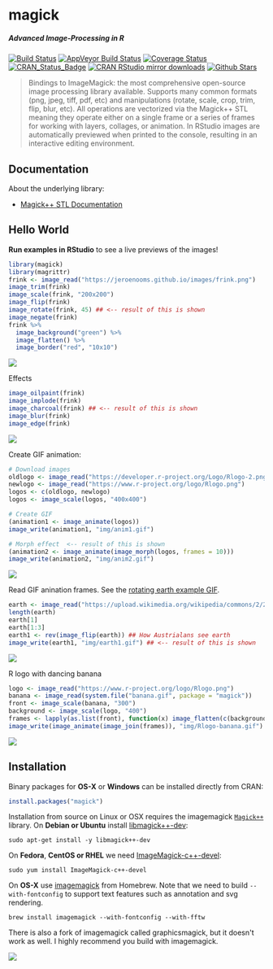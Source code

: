 
magick
======

##### *Advanced Image-Processing in R*

[![Build Status](https://travis-ci.org/jeroenooms/magick.svg?branch=master)](https://travis-ci.org/jeroenooms/magick) [![AppVeyor Build Status](https://ci.appveyor.com/api/projects/status/github/jeroenooms/magick?branch=master&svg=true)](https://ci.appveyor.com/project/jeroenooms/magick) [![Coverage Status](https://codecov.io/github/jeroenooms/magick/coverage.svg?branch=master)](https://codecov.io/github/jeroenooms/magick?branch=master) [![CRAN\_Status\_Badge](http://www.r-pkg.org/badges/version/magick)](https://cran.r-project.org/package=magick) [![CRAN RStudio mirror downloads](http://cranlogs.r-pkg.org/badges/magick)](https://cran.r-project.org/package=magick) [![Github Stars](https://img.shields.io/github/stars/jeroenooms/magick.svg?style=social&label=Github)](https://github.com/jeroenooms/magick)

> Bindings to ImageMagick: the most comprehensive open-source image processing library available. Supports many common formats (png, jpeg, tiff, pdf, etc) and manipulations (rotate, scale, crop, trim, flip, blur, etc). All operations are vectorized via the Magick++ STL meaning they operate either on a single frame or a series of frames for working with layers, collages, or animation. In RStudio images are automatically previewed when printed to the console, resulting in an interactive editing environment.

Documentation
-------------

About the underlying library:

-   [Magick++ STL Documentation](https://www.imagemagick.org/Magick++/STL.html)

Hello World
-----------

**Run examples in RStudio** to see a live previews of the images!

``` r
library(magick)
library(magrittr)
frink <- image_read("https://jeroenooms.github.io/images/frink.png")
image_trim(frink)
image_scale(frink, "200x200")
image_flip(frink)
image_rotate(frink, 45) ## <-- result of this is shown
image_negate(frink)
frink %>% 
  image_background("green") %>% 
  image_flatten() %>%
  image_border("red", "10x10")
```

![](img/frink-rotated.png)

Effects

``` r
image_oilpaint(frink)
image_implode(frink)
image_charcoal(frink) ## <-- result of this is shown
image_blur(frink)
image_edge(frink)
```

![](img/frink-charcoal.png)

Create GIF animation:

``` r
# Download images
oldlogo <- image_read("https://developer.r-project.org/Logo/Rlogo-2.png")
newlogo <- image_read("https://www.r-project.org/logo/Rlogo.png")
logos <- c(oldlogo, newlogo)
logos <- image_scale(logos, "400x400")

# Create GIF
(animation1 <- image_animate(logos))
image_write(animation1, "img/anim1.gif")

# Morph effect  <-- result of this is shown
(animation2 <- image_animate(image_morph(logos, frames = 10)))
image_write(animation2, "img/anim2.gif")
```

![](img/anim2.gif)

Read GIF anination frames. See the [rotating earth example GIF](https://upload.wikimedia.org/wikipedia/commons/2/2c/Rotating_earth_%28large%29.gif).

``` r
earth <- image_read("https://upload.wikimedia.org/wikipedia/commons/2/2c/Rotating_earth_%28large%29.gif")
length(earth)
earth[1]
earth[1:3]
earth1 <- rev(image_flip(earth)) ## How Austrialans see earth
image_write(earth1, "img/earth1.gif") ## <-- result of this is shown
```

![](img/earth1.gif)

R logo with dancing banana

``` r
logo <- image_read("https://www.r-project.org/logo/Rlogo.png")
banana <- image_read(system.file("banana.gif", package = "magick"))
front <- image_scale(banana, "300")
background <- image_scale(logo, "400")
frames <- lapply(as.list(front), function(x) image_flatten(c(background, x)))
image_write(image_animate(image_join(frames)), "img/Rlogo-banana.gif")
```

![](img/Rlogo-banana.gif)

Installation
------------

Binary packages for **OS-X** or **Windows** can be installed directly from CRAN:

``` r
install.packages("magick")
```

Installation from source on Linux or OSX requires the imagemagick [`Magick++`](https://www.imagemagick.org/Magick++/Documentation.html) library. On **Debian or Ubuntu** install [libmagick++-dev](https://packages.debian.org/testing/libmagick++-dev):

    sudo apt-get install -y libmagick++-dev

On **Fedora**, **CentOS or RHEL** we need [ImageMagick-c++-devel](https://apps.fedoraproject.org/packages/ImageMagick-c++-devel):

    sudo yum install ImageMagick-c++-devel

On **OS-X** use [imagemagick](https://github.com/Homebrew/homebrew-core/blob/master/Formula/imagemagick.rb) from Homebrew. Note that we need to build `--with-fontconfig` to support text features such as annotation and svg rendering.

    brew install imagemagick --with-fontconfig --with-fftw

There is also a fork of imagemagick called graphicsmagick, but it doesn't work as well. I highly recommend you build with imagemagick.

[![](http://ropensci.org/public_images/github_footer.png)](http://ropensci.org)
